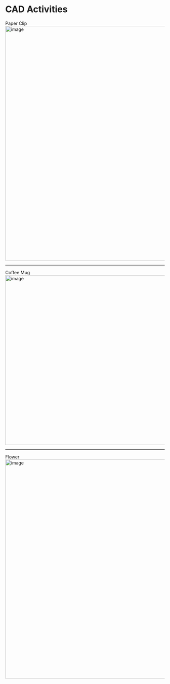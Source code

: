 # CAD Activities

Paper Clip
<img width="742" alt="image" src="https://github.com/user-attachments/assets/5df80a10-3758-4913-9618-9ed97a7b15fc">
<hr>
Coffee Mug
<img width="537" alt="image" src="https://github.com/user-attachments/assets/1a6329fb-94a8-4cd1-aac1-53d12db6d645">
<hr>
Flower
<img width="693" alt="image" src="https://github.com/user-attachments/assets/34cf74c2-f1d0-4f4f-b322-55a3d914a48b">

